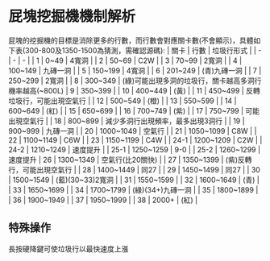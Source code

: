 # 屁塊挖掘機機制解析
屁塊的挖掘機的目標是消除更多的行數，而行數會對應關卡數(不會顯示)，具體如下表(300-800及1350-1500為猜測，需確認源碼):
| 關卡 | 行數 | 垃圾行形式 |
| - | - | - |
| 1 | 0~49 | 4寬洞 |
| 2 | 50~69 | C2W |
| 3 | 70~99 | 2寬洞 |
| 4 | 100~149 | 九磚一洞 |
| 5 | 150~199 | 4寬洞 |
| 6 | 201~249 | (青)九磚一洞 |
| 7 | 250~299 | 2寬洞 |
| 8 | 300~349 | (綠)可能出現多洞的垃圾行，關卡越高多洞行機率越高(~800L)
| 9 | 350~399 |
| 10 | 400~449 | (黃) |
| 11 | 450~499 | 反轉垃圾行，可能出現空氣行 |
| 12 | 500~549 | (橙) |
| 13 | 550~599 |
| 14 | 600~649 | (紅) |
| 15 | 650~699 |
| 16 | 700~749 | (紫) |
| 17 | 750~799 | 可能出現空氣行 |
| 18 | 800~899 | 減少多洞行出現頻率，最多出現3洞行 |
| 19 | 900~999 | 九磚一洞 |
| 20 | 1000~1049 | 空氣行 |
| 21 | 1050~1099 | C8W |
| 22 | 1100~1149 | C6W |
| 23 | 1150~1199 | C4W |
| 24-1 | 1200~1209 | C2W |
| 24-2 | 1210~1249 | 速度提升 |
| 25-1 | 1250~1259 | 9-0 |
| 25-2 | 1260~1299 | 速度提升
| 26 | 1300~1349 | 空氣行(比20關快) |
| 27 | 1350~1399 | (紫)反轉行，可能出現空氣行 |
| 28 | 1400~1449 | 同27 |
| 29 | 1450~1499 | 同27 |
| 30 | 1500~1549 | (藍)(30~33)2寬洞 |
| 31 | 1550~1599 | 
| 32 | 1600~1649 | (青) |
| 33 | 1650~1699 | 
| 34 | 1700~1799 | (綠)(34+)九磚一洞 |
| 35 | 1800~1899 |
| 36 | 1900~1949 |
| 37 | 1950~1999 |
| 38 | 2000+ | (紅) |

## 特殊操作
長按硬降鍵可使垃圾行以最快速度上漲
